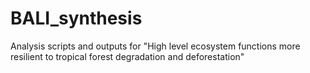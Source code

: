 # BALI_synthesis
Analysis scripts and outputs for "High level ecosystem functions more resilient to tropical forest degradation and deforestation"
